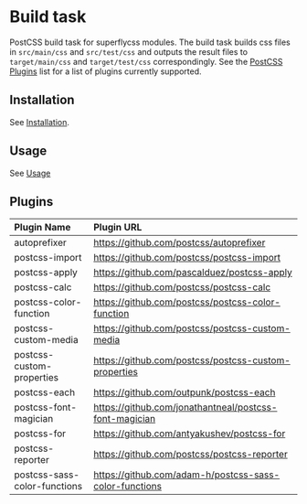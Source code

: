 # Build task

PostCSS build task for superflycss modules.  The build task builds css files in `src/main/css` and `src/test/css` and outputs the result files to `target/main/css` and `target/test/css` correspondingly.  See the [PostCSS Plugins](https://github.com/superflycss/task-build#plugins) list for a list of plugins currently supported.

## Installation

See [Installation](https://github.com/superflycss/superflycss/#installation).

## Usage

See [Usage](https://github.com/superfly-css/superflycss/#usage)

## Plugins

| Plugin Name                  | Plugin URL                                             |
|:-----------------------------|:-------------------------------------------------------|
| autoprefixer                 | https://github.com/postcss/autoprefixer                |
| postcss-import               | https://github.com/postcss/postcss-import              |
| postcss-apply                | https://github.com/pascalduez/postcss-apply            |
| postcss-calc                 | https://github.com/postcss/postcss-calc                |
| postcss-color-function       | https://github.com/postcss/postcss-color-function      |
| postcss-custom-media         | https://github.com/postcss/postcss-custom-media        |
| postcss-custom-properties    | https://github.com/postcss/postcss-custom-properties   |
| postcss-each                 | https://github.com/outpunk/postcss-each                |
| postcss-font-magician        | https://github.com/jonathantneal/postcss-font-magician |
| postcss-for                  | https://github.com/antyakushev/postcss-for             |
| postcss-reporter             | https://github.com/postcss/postcss-reporter            |
| postcss-sass-color-functions | https://github.com/adam-h/postcss-sass-color-functions |
